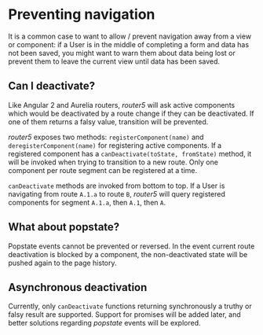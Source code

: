 # Preventing navigation

It is a common case to want to allow / prevent navigation away from a view or component: if a User
is in the middle of completing a form and data has not been saved, you might want to warn them
about data being lost or prevent them to leave the current view until data has been saved.


## Can I deactivate?

Like Angular 2 and Aurelia routers, _router5_ will ask active components which would be
deactivated by a route change if they can be deactivated. If one of them returns a falsy value,
transition will be prevented.

_router5_ exposes two methods: `registerComponent(name)` and `deregisterComponent(name)` for registering
active components. If a registered component has a `canDeactivate(toState, fromState)` method, it will
be invoked when trying to transition to a new route. Only one component per route segment can be registered
at a time.

`canDeactivate` methods are invoked from bottom to top. If a User is navigating from route `A.1.a` to route `B`,
_router5_ will query registered components for segment `A.1.a`, then `A.1`, then `A`.


## What about popstate?

Popstate events cannot be prevented or reversed. In the event current route deactivation is blocked by
a component, the non-deactivated state will be pushed again to the page history.


## Asynchronous deactivation

Currently, only `canDeactivate` functions returning synchronously a truthy or falsy result are supported.
Support for promises will be added later, and better solutions regarding _popstate_ events will
be explored.
